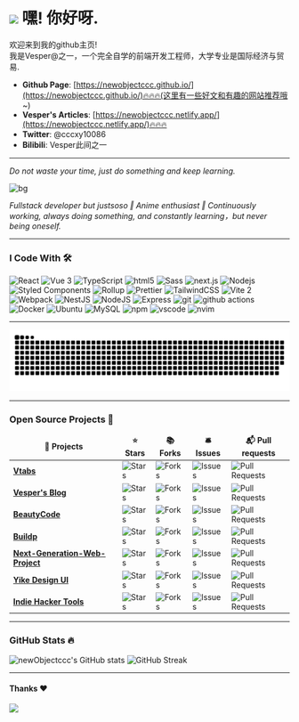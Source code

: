 <h1><img src="https://emojis.slackmojis.com/emojis/images/1531849430/4246/blob-sunglasses.gif?1531849430" width="30"/> 嘿! 你好呀.</h1>

<p>欢迎来到我的github主页! </br> 我是Vesper@之一，一个完全自学的前端开发工程师，大学专业是国际经济与贸易. </p>

- **Github Page**: [https://newobjectccc.github.io/](https://newobjectccc.github.io/)🔥🔥🔥(这里有一些好文和有趣的网站推荐哦~)
- **Vesper's Articles**: [https://newobjectccc.netlify.app/](https://newobjectccc.netlify.app/)🔥🔥🔥
- **Twitter**: @cccxy10086
- **Bilibili**: Vesper此间之一

-----------------------------------------------------------------------

*Do not waste your time, just do something and keep learning.*

![bg](https://pbs.twimg.com/profile_banners/750599636772061184/1700839325/1080x360)

*Fullstack developer but justsoso ‖ Anime enthusiast ‖ Continuously working, always doing something, and constantly learning，but never being oneself.*

-----------------------------------------------------------------------

### I Code With 🛠️

<span>
  <img alt="React" src="https://img.shields.io/badge/-React-45b8d8?style=flat-square&logo=react&logoColor=white" />
  <img alt="Vue 3" src="https://img.shields.io/badge/-Vue-5BA17F?style=flat-square&logo=vue.js&logoColor=white" /> 
  <img alt="TypeScript" src="https://img.shields.io/badge/-TypeScript-007ACC?style=flat-square&logo=typescript&logoColor=white" />
  <img alt="html5" src="https://img.shields.io/badge/-HTML5-E34F26?style=flat-square&logo=html5&logoColor=white" />
  <img alt="Sass" src="https://img.shields.io/badge/-Sass-CC6699?style=flat-square&logo=sass&logoColor=white" />
  <img alt="next.js" src="https://img.shields.io/badge/-Next.js-000000?style=flat-square&logo=next.js&logoColor=white" />
  <img alt="Nodejs" src="https://img.shields.io/badge/-Nodejs-43853d?style=flat-square&logo=Node.js&logoColor=white" />
  <img alt="Styled Components" src="https://img.shields.io/badge/-Styled_Components-db7092?style=flat-square&logo=styled-components&logoColor=white" />
  <img alt="Rollup" src="https://img.shields.io/badge/-Rollup-EC4A3F?style=flat-square&logo=rollup.js&logoColor=white" />
  <img alt="Prettier" src="https://img.shields.io/badge/-Prettier-F7B93E?style=flat-square&logo=prettier&logoColor=white" />
  <img alt="TailwindCSS" src="https://img.shields.io/badge/-tailwindcss-50B3D0?style=flat-square&logo=tailwindcss&logoColor=white" />
  <img alt="Vite 2" src="https://img.shields.io/badge/-Vite-81A3F9?style=flat-square&logo=vite&logoColor=white" />
  <img alt="Webpack" src="https://img.shields.io/badge/-Webpack-8DD6F9?style=flat-square&logo=webpack&logoColor=white" />
  <img alt="NestJS" src="https://img.shields.io/badge/-NestJS-ea2845?style=flat-square&logo=nestjs&logoColor=white" />
  <img alt="NodeJS" src="https://img.shields.io/badge/-NodeJS-43853d?style=flat-square&logo=Node.js&logoColor=white" />
  <img alt="Express" src="https://img.shields.io/badge/-express-13aa52?style=flat-square&logo=express&logoColor=white" />
  <img alt="git" src="https://img.shields.io/badge/-Git-F05032?style=flat-square&logo=git&logoColor=white" />
  <img alt="github actions" src="https://img.shields.io/badge/-Github_Actions-2088FF?style=flat-square&logo=github-actions&logoColor=white" />
  <img alt="Docker" src="https://img.shields.io/badge/-Docker-46a2f1?style=flat-square&logo=docker&logoColor=white" />
  <img alt="Ubuntu" src="https://img.shields.io/badge/-Ubuntu-DB652A?style=flat-square&logo=ubuntu&logoColor=white" />
  <img alt="MySQL" src="https://img.shields.io/badge/MySQL-%2300f.svg?logo=mysql&amp;logoColor=white">
  <img alt="npm" src="https://img.shields.io/badge/-NPM-CB3837?style=flat-square&logo=npm&logoColor=white" />
  <img alt="vscode" src="https://img.shields.io/badge/Visual%20Studio%20Code-blue?style=flat-square&logo=visual-studio-code&logoColor=ffffff" />
  <img alt="nvim" src="https://img.shields.io/badge/NeoVim-649047?style=flat-square&logo=neovim&logoColor=ffffff" />
</span>

-----------------------------------------------------------------------

<picture>
  <source media="(prefers-color-scheme: dark)" srcset="https://raw.githubusercontent.com/newObjectccc/newObjectccc/output/github-contribution-grid-snake-dark.svg">
  <source media="(prefers-color-scheme: light)" srcset="https://raw.githubusercontent.com/newObjectccc/newObjectccc/output/github-contribution-grid-snake.svg">
  <img alt="github contribution grid snake animation" src="https://raw.githubusercontent.com/newObjectccc/newObjectccc/output/github-contribution-grid-snake.svg">
</picture>

-----------------------------------------------------------------------

<h3>Open Source Projects 🎁</h3>
<table>
  <thead align="center">
    <tr border: none;>
      <td><b>🎁 Projects</b></td>
      <td><b>⭐ Stars</b></td>
      <td><b>📚 Forks</b></td>
      <td><b>🛎 Issues</b></td>
      <td><b>📬 Pull requests</b></td>
    </tr>
  </thead>
  <tbody>
    <tr>
      <td><a href="https://github.com/newObjectccc/vtabs"><b>Vtabs</b></a></td>
      <td><img alt="Stars" src="https://img.shields.io/github/stars/newObjectccc/vtabs?style=flat-square&labelColor=343b41"/></td>
      <td><img alt="Forks" src="https://img.shields.io/github/forks/newObjectccc/vtabs?style=flat-square&labelColor=343b41"/></td>
      <td><img alt="Issues" src="https://img.shields.io/github/issues/newObjectccc/vtabs?style=flat-square&labelColor=343b41"/></td>
      <td><img alt="Pull Requests" src="https://img.shields.io/github/issues-pr/newObjectccc/vtabs?style=flat-square&labelColor=343b41"/></td>
    </tr>
   <tr>
      <td><a href="https://github.com/newObjectccc/newObjectccc.github.io"><b>Vesper's Blog</b></a></td>
      <td><img alt="Stars" src="https://img.shields.io/github/stars/newObjectccc/newObjectccc.github.io?style=flat-square&labelColor=343b41"/></td>
      <td><img alt="Forks" src="https://img.shields.io/github/forks/newObjectccc/newObjectccc.github.io?style=flat-square&labelColor=343b41"/></td>
      <td><img alt="Issues" src="https://img.shields.io/github/issues/newObjectccc/newObjectccc.github.io?style=flat-square&labelColor=343b41"/></td>
      <td><img alt="Pull Requests" src="https://img.shields.io/github/issues-pr/newObjectccc/newObjectccc.github.io?style=flat-square&labelColor=343b41"/></td>
    </tr>
	  <tr>
      <td><a href="https://github.com/newObjectccc/beautyCode"><b>BeautyCode</b></a></td>
      <td><img alt="Stars" src="https://img.shields.io/github/stars/newObjectccc/beautyCode?style=flat-square&labelColor=343b41"/></td>
      <td><img alt="Forks" src="https://img.shields.io/github/forks/newObjectccc/beautyCode?style=flat-square&labelColor=343b41"/></td>
      <td><img alt="Issues" src="https://img.shields.io/github/issues/newObjectccc/beautyCode?style=flat-square&labelColor=343b41"/></td>
      <td><img alt="Pull Requests" src="https://img.shields.io/github/issues-pr/newObjectccc/beautyCode?style=flat-square&labelColor=343b41"/></td>
    </tr>
    <tr>
      <td><a href="https://github.com/newObjectccc/bup"><b>Buildp</b></a></td>
      <td><img alt="Stars" src="https://img.shields.io/github/stars/newObjectccc/bup?style=flat-square&labelColor=343b41"/></td>
      <td><img alt="Forks" src="https://img.shields.io/github/forks/newObjectccc/bup?style=flat-square&labelColor=343b41"/></td>
      <td><img alt="Issues" src="https://img.shields.io/github/issues/newObjectccc/bup?style=flat-square&labelColor=343b41"/></td>
      <td><img alt="Pull Requests" src="https://img.shields.io/github/issues-pr/newObjectccc/bup?style=flat-square&labelColor=343b41"/></td>
    </tr>
    <tr>
      <td><a href="https://github.com/newObjectccc/NGWP"><b>Next-Generation-Web-Project</b></a></td>
      <td><img alt="Stars" src="https://img.shields.io/github/stars/newObjectccc/NGWP?style=flat-square&labelColor=343b41"/></td>
      <td><img alt="Forks" src="https://img.shields.io/github/forks/newObjectccc/NGWP?style=flat-square&labelColor=343b41"/></td>
      <td><img alt="Issues" src="https://img.shields.io/github/issues/newObjectccc/NGWP?style=flat-square&labelColor=343b41"/></td>
      <td><img alt="Pull Requests" src="https://img.shields.io/github/issues-pr/newObjectccc/NGWP?style=flat-square&labelColor=343b41"/></td>
    </tr>
    <tr>
      <td><a href="https://github.com/ecaps1038/yike-design-dev"><b>Yike Design UI</b></a></td>
      <td><img alt="Stars" src="https://img.shields.io/github/stars/ecaps1038/yike-design-dev?style=flat-square&labelColor=343b41"/></td>
      <td><img alt="Forks" src="https://img.shields.io/github/forks/ecaps1038/yike-design-dev?style=flat-square&labelColor=343b41"/></td>
      <td><img alt="Issues" src="https://img.shields.io/github/issues/ecaps1038/yike-design-dev?style=flat-square&labelColor=343b41"/></td>
      <td><img alt="Pull Requests" src="https://img.shields.io/github/issues-pr/ecaps1038/yike-design-dev?style=flat-square&labelColor=343b41"/></td>
    </tr>
    <tr>
      <td><a href="https://github.com/weijunext/indie-hacker-tools"><b>Indie Hacker Tools</b></a></td>
      <td><img alt="Stars" src="https://img.shields.io/github/stars/weijunext/indie-hacker-tools?style=flat-square&labelColor=343b41"/></td>
      <td><img alt="Forks" src="https://img.shields.io/github/forks/weijunext/indie-hacker-tools?style=flat-square&labelColor=343b41"/></td>
      <td><img alt="Issues" src="https://img.shields.io/github/issues/weijunext/indie-hacker-tools?style=flat-square&labelColor=343b41"/></td>
      <td><img alt="Pull Requests" src="https://img.shields.io/github/issues-pr/weijunext/indie-hacker-tools?style=flat-square&labelColor=343b41"/></td>
    </tr>
  </tbody>
</table>

-----------------------------------------------------------------------

### GitHub Stats 🔥

![newObjectccc's GitHub stats](https://github-readme-stats.vercel.app/api?username=newObjectccc&show_icons=true&theme=radical&layout=compact&card_width=410)
![GitHub Streak](https://github-readme-streak-stats.herokuapp.com/?user=newObjectccc&theme=radical&layout=compact&card_width=400)

-----------------------------------------------------------------------

#### Thanks :heart:

<img src="https://profile-counter.glitch.me/newObjectccc/count.svg">  
